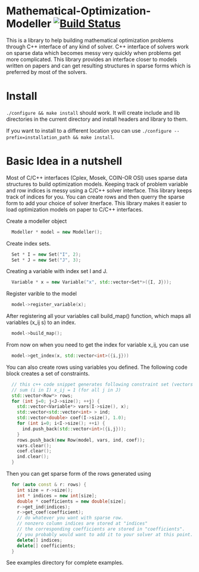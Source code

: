 Mathematical-Optimization-Modeller [![Build Status](https://travis-ci.org/aykutbulut/Mathematical-Optimization-Modeller.svg?branch=master)](https://travis-ci.org/aykutbulut/Mathematical-Optimization-Modeller)
===

This is a library to help building mathematical optimization problems through
C++ interface of any kind of solver. C++ interface of solvers work on sparse
data which becomes messy very quickly when problems get more complicated. This
library provides an interface closer to models written on papers and can get
resulting structures in sparse forms which is preferred by most of the solvers.

Install
====

```./configure && make install``` should work. It will create include and lib
directories in the current directory and install headers and library to them.

If you want to install to a different location you can use ```./configure
--prefix=installation_path && make install```.

Basic Idea in a nutshell
====

Most of C/C++ interfaces (Cplex, Mosek, COIN-OR OSI) uses sparse data
structures to build optimization models. Keeping track of problem variable and
row indices is messy using a C/C++ solver interface. This library keeps track
of indices for you. You can create rows and then querry the sparse form to add
your choice of solver itnerface. This library makes it easier to load
optimization models on paper to C/C++ interfaces.

Create a modeller object
```C++
  Modeller * model = new Modeller();
```

Create index sets.
```C++
  Set * I = new Set("I", 2);
  Set * J = new Set("J", 3);
```

Creating a variable with index set I and J.
```C++
  Variable * x = new Variable("x", std::vector<Set*>({I, J}));
```

Register varible to the model
```C++
  model->register_variable(x);
```

After registering all your variables call build_map() function, which maps all
variables (x_ij s) to an index.

```C++
  model->build_map();
```

From now on when you need to get the index for variable x_ij, you can use
```C++
  model->get_index(x, std::vector<int>({i,j}))
```

You can also create rows using variables you defined. The following code block
creates a set of constraints.

```C++
  // this c++ code snippet generates following constraint set (vectors on the left hand side only)
  // sum (i in I) x_ij = 1 (for all j in J)
  std::vector<Row*> rows;
  for (int j=0; j<J->size(); ++j) {
    std::vector<Variable*> vars(I->size(), x);
    std::vector<std::vector<int> > ind;
    std::vector<double> coef(I->size(), 1.0);
    for (int i=0; i<I->size(); ++i) {
      ind.push_back(std::vector<int>({i,j}));
    }
    rows.push_back(new Row(model, vars, ind, coef));
    vars.clear();
    coef.clear();
    ind.clear();
  }
```

Then you can get sparse form of the rows generated using
```C++
  for (auto const & r: rows) {
    int size = r->size();
    int * indices = new int[size];
    double * coefficients = new double[size];
    r->get_ind(indices);
    r->get_coef(coefficient);
    // do whatever you want with sparse row.
    // nonzero column indices are stored at "indices"
    // the corresponding coefficients are stored in "coefficients".
    // you probably would want to add it to your solver at this point.
    delete[] indices;
    delete[] coefficients;
  }
```

See examples directory for complete examples.
